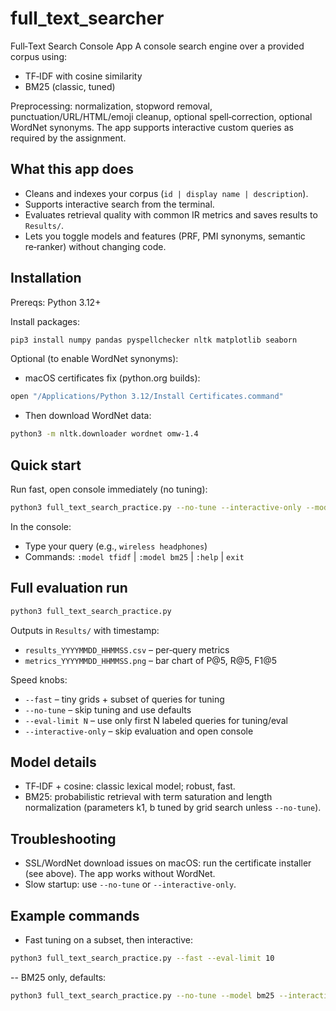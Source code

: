# full_text_searcher
Full‑Text Search Console App
A console search engine over a provided corpus using:
- TF‑IDF with cosine similarity
- BM25 (classic, tuned)

Preprocessing: normalization, stopword removal, punctuation/URL/HTML/emoji cleanup, optional spell‑correction, optional WordNet synonyms. The app supports interactive custom queries as required by the assignment.

## What this app does
- Cleans and indexes your corpus (`id | display name | description`).
- Supports interactive search from the terminal.
- Evaluates retrieval quality with common IR metrics and saves results to `Results/`.
- Lets you toggle models and features (PRF, PMI synonyms, semantic re‑ranker) without changing code.

## Installation
Prereqs: Python 3.12+

Install packages:
```bash
pip3 install numpy pandas pyspellchecker nltk matplotlib seaborn
```

Optional (to enable WordNet synonyms):
- macOS certificates fix (python.org builds):
```bash
open "/Applications/Python 3.12/Install Certificates.command"
```
- Then download WordNet data:
```bash
python3 -m nltk.downloader wordnet omw-1.4
```


## Quick start
Run fast, open console immediately (no tuning):
```bash
python3 full_text_search_practice.py --no-tune --interactive-only --model bm25
```

In the console:
- Type your query (e.g., `wireless headphones`)
- Commands: `:model tfidf` | `:model bm25` | `:help` | `exit`

## Full evaluation run
```bash
python3 full_text_search_practice.py
```
Outputs in `Results/` with timestamp:
- `results_YYYYMMDD_HHMMSS.csv` – per‑query metrics
- `metrics_YYYYMMDD_HHMMSS.png` – bar chart of P@5, R@5, F1@5

Speed knobs:
- `--fast` – tiny grids + subset of queries for tuning
- `--no-tune` – skip tuning and use defaults
- `--eval-limit N` – use only first N labeled queries for tuning/eval
- `--interactive-only` – skip evaluation and open console

## Model details
- TF‑IDF + cosine: classic lexical model; robust, fast.
- BM25: probabilistic retrieval with term saturation and length normalization (parameters k1, b tuned by grid search unless `--no-tune`).

## Troubleshooting
- SSL/WordNet download issues on macOS: run the certificate installer (see above). The app works without WordNet.
- Slow startup: use `--no-tune` or `--interactive-only`.

## Example commands
- Fast tuning on a subset, then interactive:
```bash
python3 full_text_search_practice.py --fast --eval-limit 10
```
-- BM25 only, defaults:
```bash
python3 full_text_search_practice.py --no-tune --model bm25 --interactive-only
```



